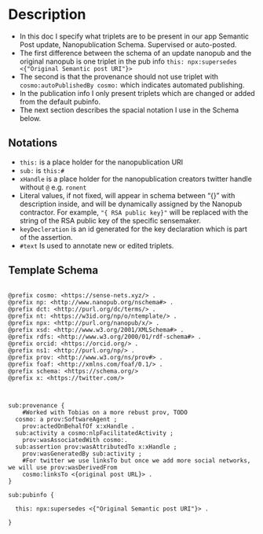# Description

- In this doc I specify what triplets are to be present in our app Semantic Post update, Nanopublication Schema. Supervised or auto-posted.
- The first difference between the schema of an update nanopub and the original nanopub is one triplet in the pub info `this: npx:supersedes <{"Original Semantic post URI"}>`
- The second is that the provenance should not use triplet with `cosmo:autoPublishedBy cosmo:` which indicates automated publishing.
- In the publication info I only present triplets which are changed or added from the default pubinfo.
- The next section describes the spacial notation I use in the Schema below.

## Notations

- `this:` is a place holder for the nanopublication URI
- `sub:`  is `this:#`
- `xHandle` is a place holder for the nanopublication creators twitter handle without `@` e.g. `ronent`
- Literal values, if not fixed, will appear in schema between “{}” with description inside, and will be dynamically assigned by the Nanopub contractor. For example, `"{ RSA public key}"` will be replaced with the string of the RSA public key of the specific sensemaker.
- `keyDecleration` is an id generated for the key declaration which is part of the assertion.
- `#text`  Is used to annotate new or edited triplets.


## Template Schema

```TriG

@prefix cosmo: <https://sense-nets.xyz/> .
@prefix np: <http://www.nanopub.org/nschema#> .
@prefix dct: <http://purl.org/dc/terms/> .
@prefix nt: <https://w3id.org/np/o/ntemplate/> .
@prefix npx: <http://purl.org/nanopub/x/> .
@prefix xsd: <http://www.w3.org/2001/XMLSchema#> .
@prefix rdfs: <http://www.w3.org/2000/01/rdf-schema#> .
@prefix orcid: <https://orcid.org/> .
@prefix ns1: <http://purl.org/np/> .
@prefix prov: <http://www.w3.org/ns/prov#> .
@prefix foaf: <http://xmlns.com/foaf/0.1/> .
@prefix schema: <https://schema.org/>
@prefix x: <https://twitter.com/>



sub:provenance {
	#Worked with Tobias on a more rebust prov, TODO
  cosmo: a prov:SoftwareAgent ;
    prov:actedOnBehalfOf x:xHandle .
  sub:activity a cosmo:nlpFacilitatedActivity ;
    prov:wasAssociatedWith cosmo:.
  sub:assertion prov:wasAttributedTo x:xHandle ;
    prov:wasGeneratedBy sub:activity ;
    #For twitter we use linksTo but once we add more social networks, we will use prov:wasDerivedFrom
    cosmo:linksTo <{original post URL}> .
}

sub:pubinfo {
 
  this: npx:supersedes <{"Original Semantic post URI"}> .
    
}

```